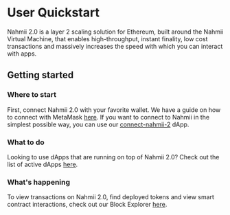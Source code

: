 # User Quickstart

Nahmii 2.0 is a layer 2 scaling solution for Ethereum, built around the Nahmii Virtual Machine, that enables high-throughput, instant finality, low cost transactions and massively increases the speed with which you can interact with apps. 

## Getting started

### Where to start

First, connect Nahmii 2.0 with your favorite wallet. We have a guide on how to connect with MetaMask [here](connect-via-metamask.md). If you want to connect to Nahmii in the simplest possible way, you can use our [connect-nahmii-2](https://nahmii-community.github.io/connect-nahmii-2/) dApp.

### What to do

Looking to use dApps that are running on top of Nahmii 2.0? Check out the list of active dApps [here](../user-docs/dapps-on-nahmii.md).

### What's happening

To view transactions on Nahmii 2.0, find deployed tokens and view smart contract interactions, check out our Block Explorer [here](https://explorer.testnet.nahmii.io/).



